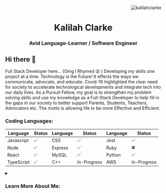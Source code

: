 <p align="right"> <img src="https://komarev.com/ghpvc/?username=kalilahclarke&label=Profile%20views&color=0e75b6&style=flat" alt="kalilahclarke" /> </p>

<h1 align="center">Kalilah Clarke</h1>
<h3 align="center">Avid Language-Learner / Software Engineer</h3>

## Hi there 👋
Full Stack Developer here... (Omg I Rhymed 😜 )
Developing my skills one project at a time. 
Technology is the Future! It effects the ways we communicate, advocate, and educate. Covid-19 highlighted the clear need for society to accelerate technological developments and integrate tech into our daily lives. As a Pursuit Fellow, my goal is to strengthen my problem solving skills and use my knowledge as a Full-Stack Developer to help fill in the gaps in our society to better support Parents, Students, Teachers, Advocators etc. The motto is allowing life to be more Effective and Efficient.


<h3 align='left'>Coding Languages:</h3>


 
| Language | Status |   Language  | Status |Language | Status
| ----------- | ----------- |----------- |----------- |----------- |----------- |
| Javascript | ✅ |CSS | ✅ | Jest |  ✅ 
| Node| ✅ |Express| ✅ | Ruby | ❌
| React| ✅ |MySQL | ✅ |Python | ✅ 
|TypeScript| ✅ | C++| In-Progress |AWS| In-Progress
 

<details>
<summary> 
<h3 align='left'>Learn More About Me:</h3>
</summary>


<!-- ### Learn More about Me: -->

<!--
**KalilahClarke/KalilahClarke** is a ✨ _special_ ✨ repository because its `README.md` (this file) appears on your GitHub profile.

Here are some ideas to get you started:

- 🔭 I’m currently working on ...
- 🌱 I’m currently learning ...
- 👯 I’m looking to collaborate on ...
- 🤔 I’m looking for help with ...
- 💬 Ask me about ...
- 📫 How to reach me: ...
- 😄 Pronouns: ...
- ⚡ Fun fact: ...
-->



| 👀 Description | Information/Links|
| ----------- | ----------- |
|  📫 How to reach me| [![Mail Badge](https://img.shields.io/badge/-KalilahClarke-c0392b?style=flat&labelColor=c0392b&logo=gmail&logoColor=white)](mailto:kalilahclarke@pursuit.org) [![Linkedin Badge](https://img.shields.io/badge/-KalilahClarke-0e76a8?style=flat&labelColor=0e76a8&logo=linkedin&logoColor=white)](https://www.linkedin.com/in/kalilah-clarke/)
| 📄 Know about my experiences |[Resume](https://docs.google.com/document/d/1wld0pXmfpM9C_Z8DB4tOokE9Qv2S82b97WrcSxqwzIU/edit?usp=sharing)
|  🔭 I’m currently working on|[GoldenSolutions](https://goldensolutionscapstone.netlify.app/) 
|  🌱 I’m currently learning  | **TypeScript** 
|  💬 Ask me about | **React and Javascript** 





<h3 align="left">DSA Profiles:</h3>
<p align="left">
<a href="https://www.hackerrank.com/@kalilahclarke" target="blank"><img align="center" src="https://raw.githubusercontent.com/rahuldkjain/github-profile-readme-generator/master/src/images/icons/Social/hackerrank.svg" alt="kalilahclarke" height="30" width="40" /></a>
<a href="https://www.leetcode.com/kclarke51" target="blank"><img align="center" src="https://raw.githubusercontent.com/rahuldkjain/github-profile-readme-generator/master/src/images/icons/Social/leet-code.svg" alt="kclarke51" height="30" width="40" /></a>

</p>

<h3 align="left">Languages and Tools:</h3>
<p align="left"> <a href="https://getbootstrap.com" target="_blank" rel="noreferrer"> <img src="https://raw.githubusercontent.com/devicons/devicon/master/icons/bootstrap/bootstrap-plain-wordmark.svg" alt="bootstrap" width="40" height="40"/> </a> <a href="https://www.chartjs.org" target="_blank" rel="noreferrer"> <img src="https://www.chartjs.org/media/logo-title.svg" alt="chartjs" width="40" height="40"/> </a> <a href="https://www.w3schools.com/cpp/" target="_blank" rel="noreferrer"> <img src="https://raw.githubusercontent.com/devicons/devicon/master/icons/cplusplus/cplusplus-original.svg" alt="cplusplus" width="40" height="40"/> </a> <a href="https://www.w3schools.com/css/" target="_blank" rel="noreferrer"> <img src="https://raw.githubusercontent.com/devicons/devicon/master/icons/css3/css3-original-wordmark.svg" alt="css3" width="40" height="40"/> </a> <a href="https://expressjs.com" target="_blank" rel="noreferrer"> <img src="https://raw.githubusercontent.com/devicons/devicon/master/icons/express/express-original-wordmark.svg" alt="express" width="40" height="40"/> </a> <a href="https://www.figma.com/" target="_blank" rel="noreferrer"> <img src="https://www.vectorlogo.zone/logos/figma/figma-icon.svg" alt="figma" width="40" height="40"/> </a> <a href="https://firebase.google.com/" target="_blank" rel="noreferrer"> <img src="https://www.vectorlogo.zone/logos/firebase/firebase-icon.svg" alt="firebase" width="40" height="40"/> </a> <a href="https://git-scm.com/" target="_blank" rel="noreferrer"> <img src="https://www.vectorlogo.zone/logos/git-scm/git-scm-icon.svg" alt="git" width="40" height="40"/> </a> <a href="https://heroku.com" target="_blank" rel="noreferrer"> <img src="https://www.vectorlogo.zone/logos/heroku/heroku-icon.svg" alt="heroku" width="40" height="40"/> </a> <a href="https://www.w3.org/html/" target="_blank" rel="noreferrer"> <img src="https://raw.githubusercontent.com/devicons/devicon/master/icons/html5/html5-original-wordmark.svg" alt="html5" width="40" height="40"/> </a> <a href="https://developer.mozilla.org/en-US/docs/Web/JavaScript" target="_blank" rel="noreferrer"> <img src="https://raw.githubusercontent.com/devicons/devicon/master/icons/javascript/javascript-original.svg" alt="javascript" width="40" height="40"/> </a> <a href="https://nodejs.org" target="_blank" rel="noreferrer"> <img src="https://raw.githubusercontent.com/devicons/devicon/master/icons/nodejs/nodejs-original-wordmark.svg" alt="nodejs" width="40" height="40"/> </a> <a href="https://www.postgresql.org" target="_blank" rel="noreferrer"> <img src="https://raw.githubusercontent.com/devicons/devicon/master/icons/postgresql/postgresql-original-wordmark.svg" alt="postgresql" width="40" height="40"/> </a> <a href="https://postman.com" target="_blank" rel="noreferrer"> <img src="https://www.vectorlogo.zone/logos/getpostman/getpostman-icon.svg" alt="postman" width="40" height="40"/> </a> <a href="https://reactjs.org/" target="_blank" rel="noreferrer"> <img src="https://raw.githubusercontent.com/devicons/devicon/master/icons/react/react-original-wordmark.svg" alt="react" width="40" height="40"/> </a> <a href="https://sass-lang.com" target="_blank" rel="noreferrer"> <img src="https://raw.githubusercontent.com/devicons/devicon/master/icons/sass/sass-original.svg" alt="sass" width="40" height="40"/> </a> <a href="https://tailwindcss.com/" target="_blank" rel="noreferrer"> <img src="https://www.vectorlogo.zone/logos/tailwindcss/tailwindcss-icon.svg" alt="tailwind" width="40" height="40"/> </a> <a href="https://www.typescriptlang.org/" target="_blank" rel="noreferrer"> <img src="https://raw.githubusercontent.com/devicons/devicon/master/icons/typescript/typescript-original.svg" alt="typescript" width="40" height="40"/> </a> </p>


 <p>&nbsp;<img align="center" src="https://github-readme-stats.vercel.app/api?username=kalilahclarke&show_icons=true&locale=en" alt="kalilahclarke" />
<img align="center" src="https://github-readme-streak-stats.herokuapp.com/?user=kalilahclarke&" alt="kalilahclarke" /></p>
